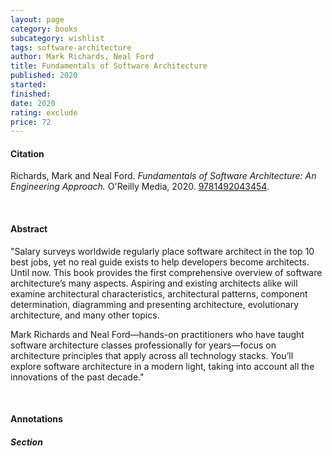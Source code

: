 ```yaml
---
layout: page
category: books
subcategory: wishlist
tags: software-architecture
author: Mark Richards, Neal Ford
title: Fundamentals of Software Architecture
published: 2020
started:
finished:
date: 2020
rating: exclude
price: 72
---
```


#### Citation

Richards, Mark and Neal Ford. *Fundamentals of Software Architecture: An Engineering Approach.* O'Reilly Media, 2020. [9781492043454](https://www.amazon.ca/Fundamentals-Software-Architecture-Comprehensive-Characteristics/dp/1492043451/147-0606523-3056566).

<br>

#### Abstract

"Salary surveys worldwide regularly place software architect in the top 10 best jobs, yet no real guide exists to help developers become architects. Until now. This book provides the first comprehensive overview of software architecture’s many aspects. Aspiring and existing architects alike will examine architectural characteristics, architectural patterns, component determination, diagramming and presenting architecture, evolutionary architecture, and many other topics.

Mark Richards and Neal Ford―hands-on practitioners who have taught software architecture classes professionally for years―focus on architecture principles that apply across all technology stacks. You’ll explore software architecture in a modern light, taking into account all the innovations of the past decade."

<br>

#### Annotations

##### Section

